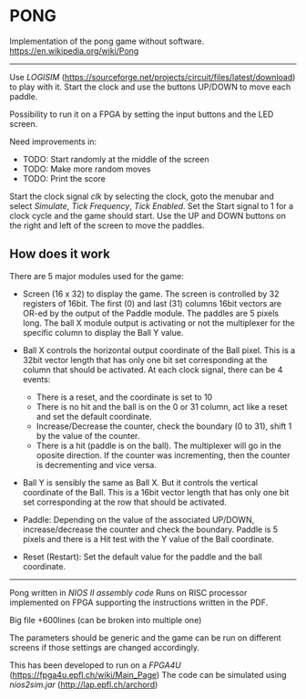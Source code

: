 PONG
====

Implementation of the pong game without software.
https://en.wikipedia.org/wiki/Pong

-----

Use _LOGISIM_ (https://sourceforge.net/projects/circuit/files/latest/download) to play with it.
Start the clock and use the buttons UP/DOWN to move each paddle.

Possibility to run it on a FPGA by setting the input buttons and the LED screen.

Need improvements in:
* TODO: Start randomly at the middle of the screen
* TODO: Make more random moves
* TODO: Print the score

Start the clock signal *clk* by selecting the clock, goto the menubar and select *Simulate*, *Tick Frequency*, *Tick Enabled*.
Set the Start signal to 1 for a clock cycle and the game should start.
Use the UP and DOWN buttons on the right and left of the screen to move the paddles.

How does it work
----------------
There are 5 major modules used for the game:
* Screen (16 x 32) to display the game. The screen is controlled by 32 registers of 16bit.
The first (0) and last (31) columns 16bit vectors are OR-ed by the output of the Paddle module. The paddles are 5 pixels long.
The ball X module output is activating or not the multiplexer for the specific column to display the Ball Y value.

* Ball X controls the horizontal output coordinate of the Ball pixel. This is a 32bit vector length that has only one bit set corresponding at the column that should be activated.
At each clock signal, there can be 4 events:
	* There is a reset, and the coordinate is set to 10
	* There is no hit and the ball is on the 0 or 31 column, act like a reset and set the default coordinate.
	* Increase/Decrease the counter, check the boundary (0 to 31), shift 1 by the value of the counter.
	* There is a hit (paddle is on the ball). The multiplexer will go in the oposite direction. If the counter was incrementing, then the counter is decrementing and vice versa.

* Ball Y is sensibly the same as Ball X. But it controls the vertical coordinate of the Ball. This is a 16bit vector length that has only one bit set corresponding at the row that should be activated.

* Paddle: Depending on the value of the associated UP/DOWN, increase/decrease the counter and check the boundary.
Paddle is 5 pixels and there is a Hit test with the Y value of the Ball coordinate.

* Reset (Restart): Set the default value for the paddle and the ball coordinate.


----

Pong written in _NIOS II assembly code_
Runs on RISC processor implemented on FPGA supporting the instructions written in the PDF.

Big file +600lines (can be broken into multiple one)

The parameters should be generic and the game can be run on different screens if those settings are changed accordingly.

This has been developed to run on a _FPGA4U_ (https://fpga4u.epfl.ch/wiki/Main_Page)
The code can be simulated using _nios2sim.jar_ (http://lap.epfl.ch/archord)
